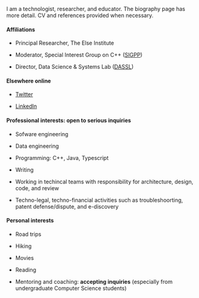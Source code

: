 I am a technologist, researcher, and educator. The biography page has more detail. CV and references provided when necessary. 

#### Affiliations

- Principal Researcher, The Else Institute

- Moderator, Special Interest Group on C++ ([SIGPP](https://sigcpp.github.io/))

- Director, Data Science & Systems Lab ([DASSL](https://dassl.github.io/))


#### Elsewhere online

- [Twitter](https://twitter.com/smurthys)

- [LinkedIn](https://www.linkedin.com/in/seanmurthy/)

#### Professional interests: **open to serious inquiries**

- Sofware engineering

- Data engineering

- Programming: C++, Java, Typescript

- Writing

- Working in techincal teams with responsibility for architecture, design, code, and review

- Techno-legal, techno-financial activities such as troubleshoorting, patent defense/dispute, and e-discovery

#### Personal interests

- Road trips

- Hiking

- Movies

- Reading

- Mentoring and coaching: **accepting inquiries** (especially from undergraduate Computer Science students)

